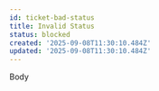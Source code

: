 ```yaml
---
id: ticket-bad-status
title: Invalid Status
status: blocked
created: '2025-09-08T11:30:10.484Z'
updated: '2025-09-08T11:30:10.484Z'
---
```


Body
